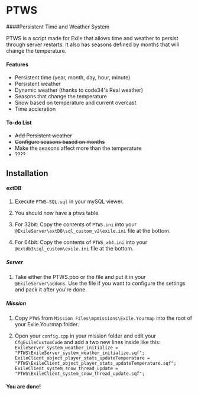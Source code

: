 # PTWS
####Persistent Time and Weather System

PTWS is a script made for Exile that allows time and weather to persist through server restarts. It also has seasons defined by months that will change the temperature. 

#### Features
* Persistent time (year, month, day, hour, minute)
* Persistent weather
* Dynamic weather (thanks to code34's Real weather)
* Seasons that change the temperature
* Snow based on temperature and current overcast
* Time accleration

#### To-do List
* ~~Add Persistent weather~~
* ~~Configure seasons based on months~~
* Make the seasons affect more than the temperature
* ????

## Installation

#### extDB
1) Execute `PTWS-SQL.sql` in your mySQL viewer.

2) You should now have a ptws table.

3) For 32bit: Copy the contents of `PTWS.ini` into your `@ExileServer\extDB\sql_custom_v2\exile.ini` file at the bottom.
3) For 64bit: Copy the contents of `PTWS_x64.ini` into your `@extdb3\sql_custom\exile.ini` file at the bottom.

##### Server
1) Take either the PTWS.pbo or the file and put it in your `@ExileServer\addons`. Use the file if you want to configure the settings and pack it after you're done.

##### Mission
1) Copy `PTWS` from `Mission Files\mpmissions\Exile.Yourmap` into the root of your Exile.Yourmap folder.

2) Open your `config.cpp` in your mission folder and edit your `CfgExileCustomCode` and add a two new lines inside like this:
`ExileServer_system_weather_initialize = "PTWS\ExileServer_system_weather_initialize.sqf";`
`ExileClient_object_player_stats_updateTemperature = "PTWS\ExileClient_object_player_stats_updateTemperature.sqf";`
`ExileClient_system_snow_thread_update = "PTWS\ExileClient_system_snow_thread_update.sqf";`

#### You are done!
